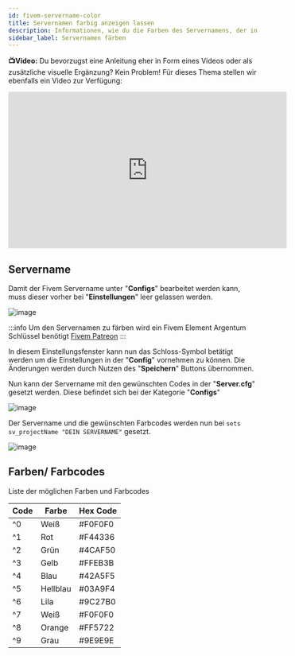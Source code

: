 ```yaml
---
id: fivem-servername-color
title: Servernamen farbig anzeigen lassen
description: Informationen, wie du die Farben des Servernamens, der in der Serverliste für FiveM-Server angezeigt wird, einstellen kannst - ZAP-Hosting.com Dokumentationen
sidebar_label: Servernamen färben
---
```




**📺Video:** Du bevorzugst eine Anleitung eher in Form eines Videos oder als zusätzliche visuelle Ergänzung? Kein Problem! Für dieses Thema stellen wir ebenfalls ein Video zur Verfügung: 

<iframe width="560" height="315" src="https://www.youtube.com/embed/zuWgjwb2-Xs" title="YouTube video player" frameborder="0" allow="accelerometer; autoplay; clipboard-write; encrypted-media; gyroscope; picture-in-picture" allowfullscreen></iframe>



## Servername

Damit der Fivem Servername unter "**Configs**" bearbeitet werden kann, muss dieser vorher bei "**Einstellungen**" leer gelassen werden.

![image](https://user-images.githubusercontent.com/13604413/159138187-8ca712ab-7a1f-4595-8e34-814ddd6a7eab.png)

:::info
 Um den Servernamen zu färben wird ein Fivem Element Argentum Schlüssel benötigt [Fivem Patreon](https://www.patreon.com/fivem)
:::

In diesem Einstellungsfenster kann nun das Schloss-Symbol betätigt werden um die Einstellungen in der "**Config**" vornehmen zu können.
Die Änderungen werden durch Nutzen des "**Speichern**" Buttons übernommen.

Nun kann der Servername mit den gewünschten Codes in der "**Server.cfg**" gesetzt werden. 
Diese befindet sich bei der Kategorie "**Configs**" 

![image](https://user-images.githubusercontent.com/13604413/159138210-294e1683-551d-46d5-b5e2-7e8919e71e2e.png)

Der Servername und die gewünschten Farbcodes werden nun bei `sets sv_projectName "DEIN SERVERNAME"` gesetzt.

![image](https://user-images.githubusercontent.com/13604413/159138205-d97a8017-e602-4e26-81af-c59055f4ff02.png)

## Farben/ Farbcodes

Liste der möglichen Farben und Farbcodes

| Code | Farbe    | Hex Code |
| ---- | -------- | -------- |
| ^0   | Weiß     | #F0F0F0  |
| ^1   | Rot      | #F44336  |
| ^2   | Grün     | #4CAF50  |
| ^3   | Gelb     | #FFEB3B  |
| ^4   | Blau     | #42A5F5  |
| ^5   | Hellblau | #03A9F4  |
| ^6   | Lila     | #9C27B0  |
| ^7   | Weiß     | #F0F0F0  |
| ^8   | Orange   | #FF5722  |
| ^9   | Grau     | #9E9E9E  |
